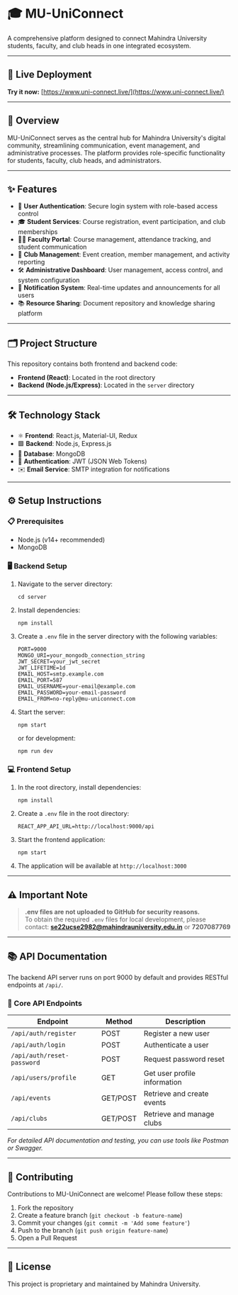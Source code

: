 # 🎓 MU-UniConnect

A comprehensive platform designed to connect Mahindra University students, faculty, and club heads in one integrated ecosystem.

---

## 🚀 Live Deployment

**Try it now:** [https://www.uni-connect.live/](https://www.uni-connect.live/)

---

## 📝 Overview

MU-UniConnect serves as the central hub for Mahindra University's digital community, streamlining communication, event management, and administrative processes. The platform provides role-specific functionality for students, faculty, club heads, and administrators.

---

## ✨ Features

- 🔐 **User Authentication**: Secure login system with role-based access control
- 🎓 **Student Services**: Course registration, event participation, and club memberships
- 👨‍🏫 **Faculty Portal**: Course management, attendance tracking, and student communication
- 🎉 **Club Management**: Event creation, member management, and activity reporting
- 🛠️ **Administrative Dashboard**: User management, access control, and system configuration
- 📢 **Notification System**: Real-time updates and announcements for all users
- 📚 **Resource Sharing**: Document repository and knowledge sharing platform

---

## 🗂️ Project Structure

This repository contains both frontend and backend code:
- **Frontend (React)**: Located in the root directory
- **Backend (Node.js/Express)**: Located in the `server` directory

---

## 🛠️ Technology Stack

- ⚛️ **Frontend**: React.js, Material-UI, Redux
- 🟩 **Backend**: Node.js, Express.js
- 🍃 **Database**: MongoDB
- 🔑 **Authentication**: JWT (JSON Web Tokens)
- ✉️ **Email Service**: SMTP integration for notifications

---

## ⚙️ Setup Instructions

### 📋 Prerequisites
- Node.js (v14+ recommended)
- MongoDB

### 🖥️ Backend Setup
1. Navigate to the server directory:
   ```
   cd server
   ```
2. Install dependencies:
   ```
   npm install
   ```
3. Create a `.env` file in the server directory with the following variables:
   ```
   PORT=9000
   MONGO_URI=your_mongodb_connection_string
   JWT_SECRET=your_jwt_secret
   JWT_LIFETIME=1d
   EMAIL_HOST=smtp.example.com
   EMAIL_PORT=587
   EMAIL_USERNAME=your-email@example.com
   EMAIL_PASSWORD=your-email-password
   EMAIL_FROM=no-reply@mu-uniconnect.com
   ```
4. Start the server:
   ```
   npm start
   ```
   or for development:
   ```
   npm run dev
   ```

### 💻 Frontend Setup
1. In the root directory, install dependencies:
   ```
   npm install
   ```
2. Create a `.env` file in the root directory:
   ```
   REACT_APP_API_URL=http://localhost:9000/api
   ```
3. Start the frontend application:
   ```
   npm start
   ```
4. The application will be available at `http://localhost:3000`

---

## ⚠️ Important Note

> **.env files are not uploaded to GitHub for security reasons.**  
> To obtain the required `.env` files for local development, please contact: **se22ucse2982@mahindrauniversity.edu.in** or **7207087769** 

---

## 📚 API Documentation

The backend API server runs on port 9000 by default and provides RESTful endpoints at `/api/`.

### 🔗 Core API Endpoints

| Endpoint                  | Method   | Description                        |
|---------------------------|----------|------------------------------------|
| `/api/auth/register`      | POST     | Register a new user                |
| `/api/auth/login`         | POST     | Authenticate a user                |
| `/api/auth/reset-password`| POST     | Request password reset             |
| `/api/users/profile`      | GET      | Get user profile information       |
| `/api/events`             | GET/POST | Retrieve and create events         |
| `/api/clubs`              | GET/POST | Retrieve and manage clubs          |

_For detailed API documentation and testing, you can use tools like Postman or Swagger._

---

## 🤝 Contributing

Contributions to MU-UniConnect are welcome! Please follow these steps:

1. Fork the repository
2. Create a feature branch (`git checkout -b feature-name`)
3. Commit your changes (`git commit -m 'Add some feature'`)
4. Push to the branch (`git push origin feature-name`)
5. Open a Pull Request

---

## 📄 License

This project is proprietary and maintained by Mahindra University.
